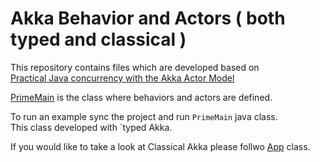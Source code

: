 # Akka Behavior and Actors ( both typed and classical )

This repository contains files which are developed based on  
[Practical Java concurrency with the Akka Actor Model
](https://www.udemy.com/share/102GkW3@SlxzX12PXEKAr2T3cIdtMGVBFQquCHVUBKZCtFy_vXKuywmUn0wkmzdOvxNQwlvr2A==/)

[PrimeMain](https://github.com/mbronshteyn/akka/blob/master/src/main/java/PrimeMain.java) is the class where behaviors and actors are defined.

To run an example sync the project and run `PrimeMain` java class.<br>
This class developed with `typed Akka.

If you would like to take a look at Classical Akka please follwo [App](https://github.com/mbronshteyn/akka/blob/master/src/main/java/App.java)
class.


